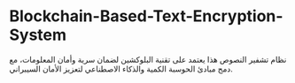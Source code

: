 # Blockchain-Based-Text-Encryption-System
  نظام تشفير النصوص هذا يعتمد على تقنية البلوكشين لضمان سرية وأمان المعلومات، مع دمج مبادئ الحوسبة الكمية والذكاء الاصطناعي لتعزيز الأمان السيبراني.
